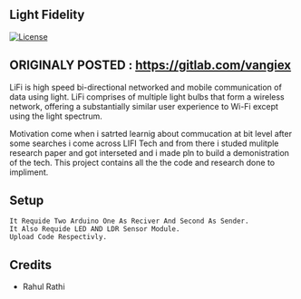 ## Light Fidelity
[![License](http://img.shields.io/:license-mit-blue.svg?style=flat-square)](http://badges.mit-license.org)

## ORIGINALY POSTED : https://gitlab.com/vangiex

LiFi is high speed bi-directional networked and mobile communication of data using light. LiFi comprises of multiple light bulbs that form a wireless network, offering a substantially similar user experience to Wi-Fi except using the light spectrum.

Motivation come when i satrted learnig about commucation at bit level after some searches i come across LIFI Tech and from there i studed mulitple research paper and got interseted and i made pln to build a demonistration of the tech. This project contains all the the code and research done to impliment.

## Setup

```
It Requide Two Arduino One As Reciver And Second As Sender.
It Also Requide LED AND LDR Sensor Module.
Upload Code Respectivly.
```

## Credits

- Rahul Rathi
